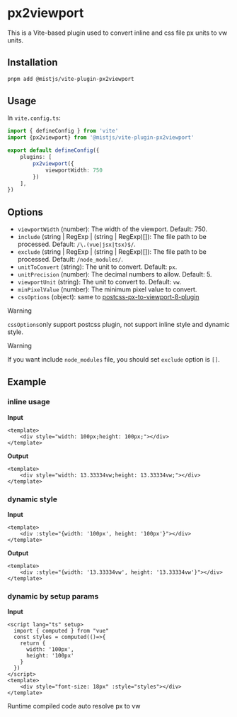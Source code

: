 # px2viewport

This is a Vite-based plugin used to convert inline and css file px units to vw units.

## Installation

```bash
pnpm add @mistjs/vite-plugin-px2viewport
```

## Usage

In `vite.config.ts`:

```ts
import { defineConfig } from 'vite'
import {px2viewport} from '@mistjs/vite-plugin-px2viewport'

export default defineConfig({
    plugins: [
        px2viewport({
            viewportWidth: 750
        })
    ],
})
```


## Options

- `viewportWidth` (number): The width of the viewport. Default: 750.
- `include` (string | RegExp | (string | RegExp)[]): The file path to be processed. Default: `/\.(vue|jsx|tsx)$/`.
- `exclude` (string | RegExp | (string | RegExp)[]): The file path to be processed. Default: `/node_modules/`.
- `unitToConvert` (string): The unit to convert. Default: `px`.
- `unitPrecision` (number): The decimal numbers to allow. Default: 5.
- `viewportUnit` (string): The unit to convert to. Default: `vw`.
- `minPixelValue` (number): The minimum pixel value to convert.
- `cssOptions` (object): same to [postcss-px-to-viewport-8-plugin](https://github.com/lkxian888/postcss-px-to-viewport-8-plugin#api-%E8%AF%B4%E6%98%8E)

> [!WARNING]
> `cssOptions`only support postcss plugin, not support inline style and dynamic style.

>[!WARNING]
> If you want include `node_modules` file, you should set `exclude` option is `[]`.


## Example

### inline usage

**Input**

```vue
<template>
    <div style="width: 100px;height: 100px;"></div>
</template>
```

**Output**

```vue
<template>
    <div style="width: 13.33334vw;height: 13.33334vw;"></div>
</template>
```

### dynamic style

**Input**

```vue
<template>
    <div :style="{width: '100px', height: '100px'}"></div>
</template>
```

**Output**

```vue
<template>
    <div :style="{width: '13.33334vw', height: '13.33334vw'}"></div>
</template>
```


### dynamic by setup params

**Input**

```vue
<script lang="ts" setup>
  import { computed } from "vue"
  const styles = computed(()=>{
    return {
      width: '100px',
      height: '100px'
    }
  })
</script>
<template>
    <div style="font-size: 18px" :style="styles"></div>
</template>
```

Runtime compiled code auto resolve px to vw
